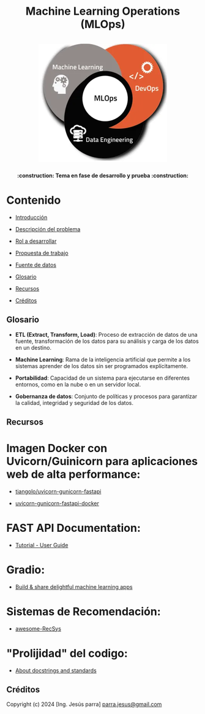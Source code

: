 <div align="center">
  <h1 align="center">
    Machine Learning Operations (MLOps)
    <br />
    <br />
      <img src="./img/MLOPS.png" alt="Herramientas Big Data">
  </h1>
</div>

<h4 align="center">
:construction: Tema en fase de desarrollo y prueba :construction:
</h4>

# Contenido

* [Introducción](#Introducción)

* [Descripción del problema](#Implementación)

* [Rol a desarrollar](#HDFS)

* [Propuesta de trabajo](#HIVE)

* [Fuente de datos](#HDFS)

* [Glosario](#Glosario)

* [Recursos](#Recursos)

* [Créditos](#Creditos)


## Glosario

- **ETL (Extract, Transform, Load)**: Proceso de extracción de datos de una fuente, transformación de los datos para su análisis y carga de los datos en un destino.

- **Machine Learning**: Rama de la inteligencia artificial que permite a los sistemas aprender de los datos sin ser programados explícitamente.

- **Portabilidad**: Capacidad de un sistema para ejecutarse en diferentes entornos, como en la nube o en un servidor local.

- **Gobernanza de datos**: Conjunto de políticas y procesos para garantizar la calidad, integridad y seguridad de los datos.

## Recursos

# Imagen Docker con Uvicorn/Guinicorn para aplicaciones web de alta performance:

* [tiangolo/uvicorn-gunicorn-fastapi](https://hub.docker.com/r/tiangolo/uvicorn-gunicorn-fastapi/) <br>

* [uvicorn-gunicorn-fastapi-docker](https://github.com/tiangolo/uvicorn-gunicorn-fastapi-docker) <br>

# FAST API Documentation:

* [Tutorial - User Guide](https://fastapi.tiangolo.com/tutorial/) <br>

# Gradio:

* [Build & share delightful machine learning apps](https://www.gradio.app/) <br>

# Sistemas de Recomendación:

* [awesome-RecSys](https://github.com/juliom86/awesome-RecSys) <br>

# "Prolijidad" del codigo:

* [About docstrings and standards](https://pandas.pydata.org/docs/development/contributing_docstring.html) <br>

## Créditos
Copyright (c) 2024 [Ing. Jesús parra] parra.jesus@gmail.com